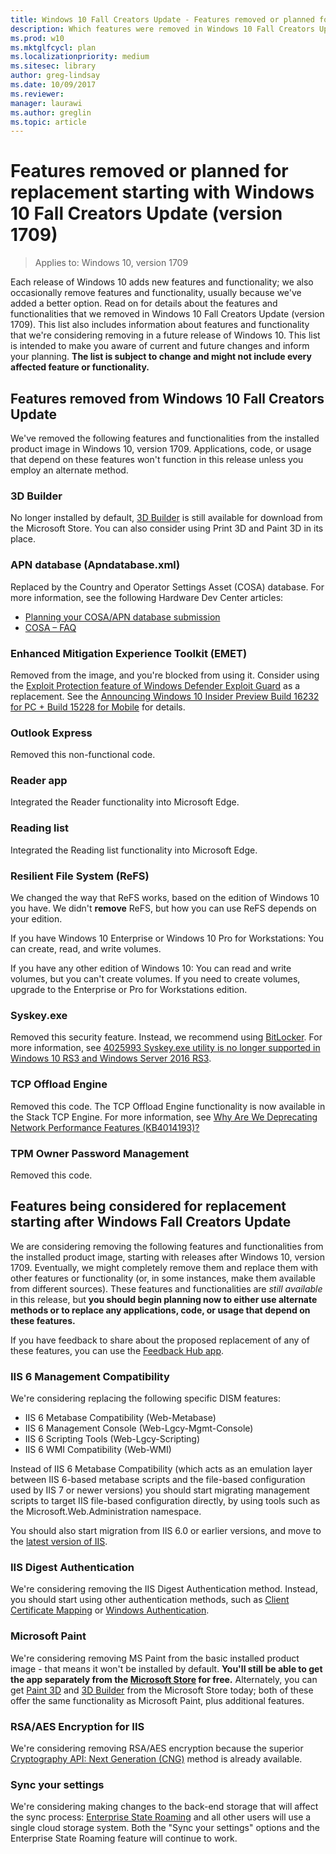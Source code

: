 ```yaml
---
title: Windows 10 Fall Creators Update - Features removed or planned for removal
description: Which features were removed in Windows 10 Fall Creators Update (version 1709)? Which features are we thinking of removing in the future?
ms.prod: w10
ms.mktglfcycl: plan
ms.localizationpriority: medium
ms.sitesec: library
author: greg-lindsay
ms.date: 10/09/2017
ms.reviewer: 
manager: laurawi
ms.author: greglin
ms.topic: article
---
```

# Features removed or planned for replacement starting with Windows 10 Fall Creators Update (version 1709)

> Applies to: Windows 10, version 1709

Each release of Windows 10 adds new features and functionality; we also occasionally remove features and functionality, usually because we've added a better option. Read on for details about the features and functionalities that we removed in Windows 10 Fall Creators Update (version 1709). This list also includes information about features and functionality that we're considering removing in a future release of Windows 10. This list is intended to make you aware of current and future changes and inform your planning. **The list is subject to change and might not include every affected feature or functionality.**

## Features removed from Windows 10 Fall Creators Update
We've removed the following features and functionalities from the installed product image in Windows 10, version 1709. Applications, code, or usage that depend on these features won't function in this release unless you employ an alternate method. 

### 3D Builder
No longer installed by default, [3D Builder](https://www.microsoft.com/store/p/3d-builder/9wzdncrfj3t6) is still available for download from the Microsoft Store. You can also consider using Print 3D and Paint 3D in its place.

### APN database (Apndatabase.xml)
Replaced by the Country and Operator Settings Asset (COSA) database. For more information, see the following Hardware Dev Center articles:
- [Planning your COSA/APN database submission](/windows-hardware/drivers/mobilebroadband/planning-your-apn-database-submission)
- [COSA – FAQ](/windows-hardware/drivers/mobilebroadband/cosa---faq)

### Enhanced Mitigation Experience Toolkit (EMET)
Removed from the image, and you're blocked from using it. Consider using the [Exploit Protection feature of Windows Defender Exploit Guard](/windows/threat-protection/windows-defender-exploit-guard/exploit-protection-exploit-guard) as a replacement. See the [Announcing Windows 10 Insider Preview Build 16232 for PC + Build 15228 for Mobile](https://blogs.windows.com/windowsexperience/2017/06/28/announcing-windows-10-insider-preview-build-16232-pc-build-15228-mobile/) for details.

### Outlook Express
Removed this non-functional code.

### Reader app
Integrated the Reader functionality into Microsoft Edge.

### Reading list
Integrated the Reading list functionality into Microsoft Edge.

### Resilient File System (ReFS)
We changed the way that ReFS works, based on the edition of Windows 10 you have. We didn't **remove** ReFS, but how you can use ReFS depends on your edition. 

If you have Windows 10 Enterprise or Windows 10 Pro for Workstations: You can create, read, and write volumes.

If you have any other edition of Windows 10: You can read and write volumes, but you can't create volumes. If you need to create volumes, upgrade to the Enterprise or Pro for Workstations edition.

### Syskey.exe
Removed this security feature. Instead, we recommend using [BitLocker](/device-security/bitlocker/bitlocker-overview). For more information, see [4025993 Syskey.exe utility is no longer supported in Windows 10 RS3 and Windows Server 2016 RS3](https://support.microsoft.com/help/4025993/syskey-exe-utility-is-no-longer-supported-in-windows-10-rs3-and-window).

### TCP Offload Engine
Removed this code. The TCP Offload Engine functionality is now available in the Stack TCP Engine. For more information, see [Why Are We Deprecating Network Performance Features (KB4014193)?](https://blogs.technet.microsoft.com/askpfeplat/2017/06/13/why-are-we-deprecating-network-performance-features-kb4014193/)

### TPM Owner Password Management
Removed this code.

## Features being considered for replacement starting after Windows Fall Creators Update
We are considering removing the following features and functionalities from the installed product image, starting with releases after Windows 10, version 1709. Eventually, we might completely remove them and replace them with other features or functionality (or, in some instances, make them available from different sources). These features and functionalities are *still available* in this release, but **you should begin planning now to either use alternate methods or to replace any applications, code, or usage that depend on these features.**

If you have feedback to share about the proposed replacement of any of these features, you can use the [Feedback Hub app](https://support.microsoft.com/help/4021566/windows-10-send-feedback-to-microsoft-with-feedback-hub-app).

### IIS 6 Management Compatibility
We're considering replacing the following specific DISM features:

- IIS 6 Metabase Compatibility (Web-Metabase)
- IIS 6 Management Console (Web-Lgcy-Mgmt-Console)
- IIS 6 Scripting Tools (Web-Lgcy-Scripting)
- IIS 6 WMI Compatibility (Web-WMI)

Instead of IIS 6 Metabase Compatibility (which acts as an emulation layer between IIS 6-based metabase scripts and the file-based configuration used by IIS 7 or newer versions) you should start migrating management scripts to target IIS file-based configuration directly, by using tools such as the Microsoft.Web.Administration namespace.

You should also start migration from IIS 6.0 or earlier versions, and move to the [latest version of IIS](/iis/get-started/whats-new-in-iis-10/new-features-introduced-in-iis-10).

### IIS Digest Authentication
We're considering removing the IIS Digest Authentication method. Instead, you should start using other authentication methods, such as [Client Certificate Mapping](/iis/manage/configuring-security/configuring-one-to-one-client-certificate-mappings) or [Windows Authentication](/iis/configuration/system.webServer/security/authentication/windowsAuthentication/). 

### Microsoft Paint
We're considering removing MS Paint from the basic installed product image - that means it won't be installed by default. **You'll still be able to get the app separately from the [Microsoft Store](https://www.microsoft.com/store/b/home) for free.** Alternately, you can get [Paint 3D](https://www.microsoft.com/store/p/paint-3d/9nblggh5fv99) and [3D Builder](https://www.microsoft.com/store/p/3d-builder/9wzdncrfj3t6) from the Microsoft Store today; both of these offer the same functionality as Microsoft Paint, plus additional features.

### RSA/AES Encryption for IIS 
We're considering removing RSA/AES encryption because the superior [Cryptography API: Next Generation (CNG)](https://msdn.microsoft.com/library/windows/desktop/bb931354(v=vs.85).aspx) method is already available.

### Sync your settings
We're considering making changes to the back-end storage that will affect the sync process: [Enterprise State Roaming](/azure/active-directory/active-directory-windows-enterprise-state-roaming-overview) and all other users will use a single cloud storage system. Both the "Sync your settings" options and the Enterprise State Roaming feature will continue to work.

